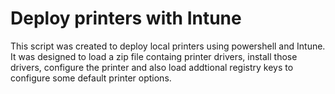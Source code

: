 # Deploy printers with Intune
This script was created to deploy local printers using powershell and Intune. It was designed to load a zip file containg printer drivers, install those drivers, configure the printer and also load addtional registry keys to configure some default printer options.